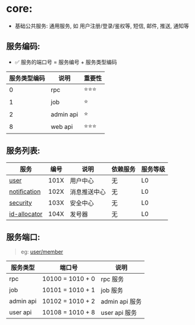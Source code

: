 # core:

- 基础公共服务: 通用服务, 如 用户注册/登录/鉴权等, 短信, 邮件, 推送, 通知等

## 服务编码:

- ✅ 服务的端口号 = 服务编号 + 服务类型编码

| 服务类型编码 | 说明        | 重要性  |
|--------|-----------|------|
| 0      | rpc       | ⭐⭐⭐️ |
| 1      | job       | ⭐    |
| 2      | admin api | ⭐    |
| 8      | web api   | ⭐⭐⭐  | 

## 服务列表:

| 服务                           | 编号   | 说明     | 依赖服务 | 服务等级 |
|------------------------------|------|--------|------|------|
| [user](user)                 | 101X | 用户中心   | 无    | L0   |
| [notification](notification) | 102X | 消息推送中心 | 无    | L0   |
| [security](security)         | 103X | 安全中心   | 无    | L0   |
| [id-allocator](id-allocator) | 104X | 发号器    | 无    | L0   |

## 服务端口:

> eg: [user/member](user/member)

| 服务类型      | 端口号              | 说明           |
|-----------|------------------|--------------|
| rpc       | 10100 = 1010 + 0 | rpc 服务       |
| job       | 10101 = 1010 + 1 | job 服务       |
| admin api | 10102 = 1010 + 2 | admin api 服务 |
| user api  | 10108 = 1010 + 8 | user api 服务  |
